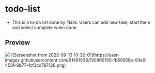 # todo-list


<ul>
  <li>This is a to-do list done by Flask. Users can add new task, start them and select complete when done.</li>
</ul>

<h2>Preview</h2>
<img src="https://user-images.githubusercontent.com/91461938/190869190-fb50958e-93e6-456f-8b77-fcf3cc797128.png">
![Screenshot from 2022-09-13 10-32-01](https://user-images.githubusercontent.com/91461938/190869190-fb50958e-93e6-456f-8b77-fcf3cc797128.png)

